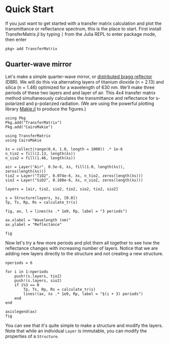 # Quick Start

If you just want to get started with a transfer matrix
calculation and plot the transmittance or reflectance 
spectrum, this is the place to start.
First install TransferMatrix.jl by
typing `]` from the Julia REPL to enter package mode,
then enter

```
pkg> add TransferMatrix
```

## Quarter-wave mirror

Let's make a simple quarter-wave mirror, or
[distributed bragg reflector](https://en.wikipedia.org/wiki/Distributed_Bragg_reflector) (DBR). We will do this via alternating
layers of titanium dioxide (n = 2.13) and silica (n = 1.46) optimized
for a wavelength of 630 nm.
We'll make three periods of these two layers and and layer of air.
This 4x4 transfer matrix method simultaneously calculates
the transmittance and reflectance for s-polarized and p-polarized 
radiation.
(We are using the powerful plotting library [Makie.jl](https://makie.juliaplots.org/) to produce the figures.)

```@setup dbr
using Pkg
Pkg.add("TransferMatrix")
Pkg.add("CairoMakie")
```

```@example dbr
using TransferMatrix
using CairoMakie

λs = collect(range(0.4, 1.0, length = 1000)) .* 1e-6
n_tio2 = fill(2.13, length(λs))
n_sio2 = fill(1.46, length(λs))

air = Layer("Air", 0.5e-6, λs, fill(1.0, length(λs)), zeros(length(λs)))
tio2 = Layer("TiO2", 0.074e-6, λs, n_tio2, zeros(length(λs)))
sio2 = Layer("SiO2", 0.108e-6, λs, n_sio2, zeros(length(λs)))

layers = [air, tio2, sio2, tio2, sio2, tio2, sio2]

s = Structure(layers, λs, [0.0])
Tp, Ts, Rp, Rs = calculate_tr(s)

fig, ax, l = lines(λs .* 1e9, Rp, label = "3 periods")

ax.xlabel = "Wavelength (nm)"
ax.ylabel = "Reflectance"

fig
```

Now let's try a few more periods and plot them all together
to see how the reflectance changes with increasing number of layers.
Notice that we are adding new layers directly to the structure and
not creating a new structure.

```@example dbr
nperiods = 6

for i in 1:nperiods
    push!(s.layers, tio2)
    push!(s.layers, sio2)
    if i%3 == 0
        Tp, Ts, Rp, Rs = calculate_tr(s)
        lines!(ax, λs .* 1e9, Rp, label = "$(i + 3) periods")
    end
end

axislegend(ax)
fig
```

You can see that it's quite simple to make a structure
and modify the layers. Note that while an individual `Layer` is immutable,
you can modify the properties of a `Structure`.